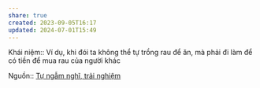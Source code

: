 ```yaml
---
share: true
created: 2023-09-05T16:17
updated: 2024-07-01T15:49
---
```

Khái niệm:: 
Ví dụ, khi đói ta không thể tự trồng rau để ăn, mà phải đi làm để có tiền để mua rau của người khác

Nguồn:: [Tự ngẫm nghĩ, trải nghiệm](T%E1%BB%B1%20ng%E1%BA%ABm%20ngh%C4%A9,%20tr%E1%BA%A3i%20nghi%E1%BB%87m.md)